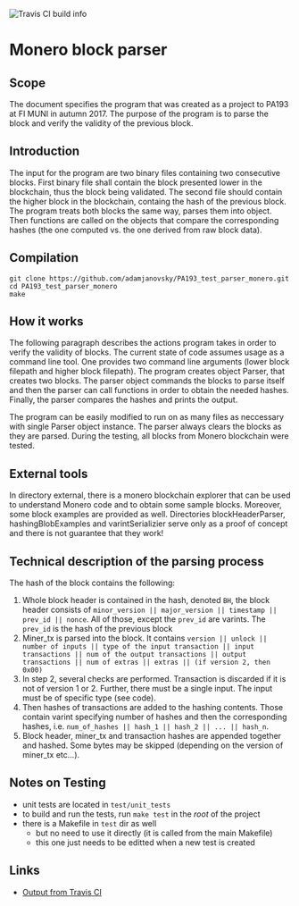 ![Travis CI build info](https://travis-ci.org/adamjanovsky/PA193_test_parser_monero.svg?branch=master)

# Monero block parser

## Scope

The document specifies the program that was created as a project to PA193 at FI MUNI in autumn 2017. The purpose of the program is to parse the block and verify the validity of the previous block.

## Introduction

The input for the program are two binary files containing two consecutive blocks. First binary file shall contain the block presented lower in the blockchain, thus the block being validated. The second file should contain the higher block in the blockchain, containg the hash of the previous block. The program treats both blocks the same way, parses them into object. Then functions are called on the objects that compare the corresponding hashes (the one computed vs. the one derived from raw block data).

## Compilation

```
git clone https://github.com/adamjanovsky/PA193_test_parser_monero.git
cd PA193_test_parser_monero
make
```

## How it works

The following paragraph describes the actions program takes in order to verify the validity of blocks. The current state of code assumes usage as a command line tool. One provides two command line arguments (lower block filepath and higher block filepath). The program creates object Parser, that creates two blocks. The parser object commands the blocks to parse itself and then the parser can call functions in order to obtain the needed hashes. Finally, the parser compares the hashes and prints the output.

The program can be easily modified to run on as many files as neccessary with single Parser object instance. The parser always clears the blocks as they are parsed. During the testing, all blocks from Monero blockchain were tested. 

## External tools

In directory external, there is a monero blockchain explorer that can be used to understand Monero code and to obtain some sample blocks. Moreover, some block examples are provided as well. Directories blockHeaderParser, hashingBlobExamples and varintSerializier serve only as a proof of concept and there is not guarantee that they work!

## Technical description of the parsing process

The hash of the block contains the following:

1. Whole block header is contained in the hash, denoted `BH`, the block header consists of `minor_version || major_version || timestamp || prev_id || nonce`. All of those, except the `prev_id` are varints. The `prev_id` is the hash of the previous block
2. Miner_tx is parsed into the block. It contains `version || unlock || number of inputs || type of the input transaction || input transactions || num of the output transactions || output transactions || num of extras || extras || (if version 2, then 0x00)`
3. In step 2, several checks are performed. Transaction is discarded if it is not of version 1 or 2. Further, there must be a single input. The input must be of specific type (see code).
4. Then hashes of transactions are added to the hashing contents. Those contain varint specifying number of hashes and then the corresponding hashes, i.e. `num_of_hashes || hash_1 || hash_2 || ... || hash_n`.
5. Block header, miner_tx and transaction hashes are appended together and hashed. Some bytes may be skipped (depending on the version of miner_tx etc...).

## Notes on Testing

- unit tests are located in `test/unit_tests`
- to build and run the tests, run `make test` in the _root_ of the project
- there is a Makefile in `test` dir as well
  - but no need to use it directly (it is called from the main Makefile)
  - this one just needs to be editted when a new test is created
  
 ## Links
 
 - [Output from Travis CI](https://travis-ci.org/adamjanovsky/PA193_test_parser_monero)
